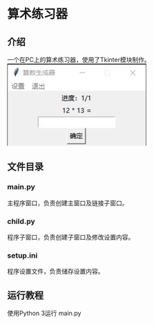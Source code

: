 # 算术练习器

## 介绍
一个在PC上的算术练习器，使用了Tkinter模块制作。
![程序界面](IMG.JPG)

## 文件目录

### main.py
主程序窗口，负责创建主窗口及链接子窗口。

### child.py
程序子窗口，负责创建子窗口及修改设置内容。

### setup.ini
程序设置文件，负责储存设置内容。

## 运行教程
使用Python 3运行 main.py